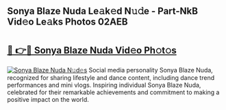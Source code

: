## Sonya Blaze Nuda Le𝚊k𝚎d N𝚞𝚍e - Part-NkB Vid𝚎o Le𝚊ks Photos 02AEB

# <h2><a href="http://fbdthc.evod.top/?m=Sonya+Blaze+Nuda">🔗 👉🔴 Sonya Blaze Nuda Vid𝚎o Ph𝚘t𝚘s</a></h2>

[![Sonya Blaze Nuda N𝚞d𝚎s](https://i.imgur.com/8V9OHl7.gif)](http://fbdthc.evod.top/?m=Sonya+Blaze+Nuda)
Social media personality Sonya Blaze Nuda, recognized for sharing lifestyle and dance content, including dance trend performances and mini vlogs. Inspiring individual Sonya Blaze Nuda, celebrated for their remarkable achievements and commitment to making a positive impact on the world. 
